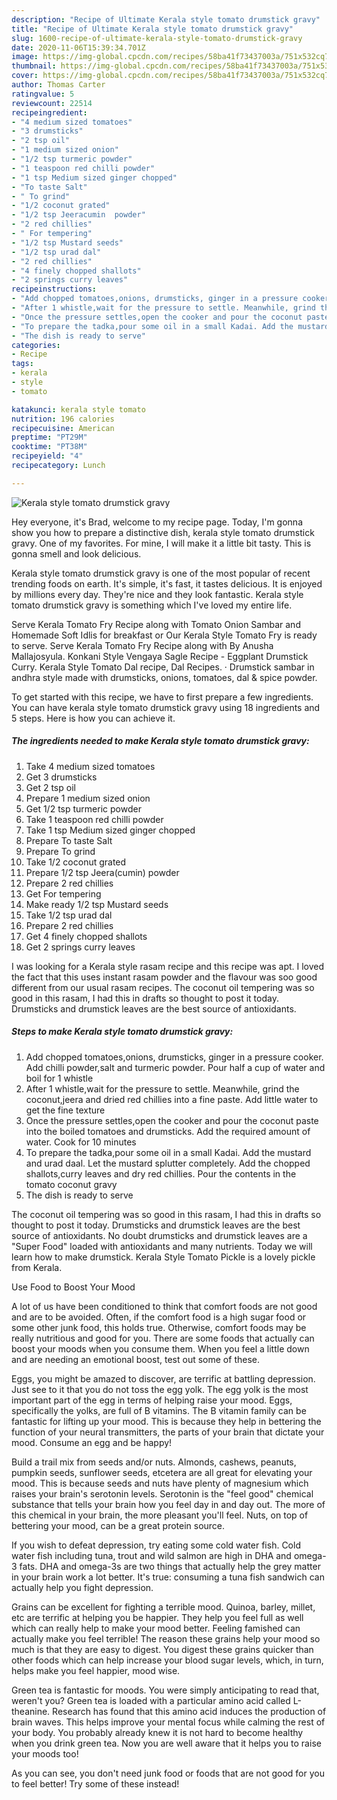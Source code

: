 ```yaml
---
description: "Recipe of Ultimate Kerala style tomato drumstick gravy"
title: "Recipe of Ultimate Kerala style tomato drumstick gravy"
slug: 1600-recipe-of-ultimate-kerala-style-tomato-drumstick-gravy
date: 2020-11-06T15:39:34.701Z
image: https://img-global.cpcdn.com/recipes/58ba41f73437003a/751x532cq70/kerala-style-tomato-drumstick-gravy-recipe-main-photo.jpg
thumbnail: https://img-global.cpcdn.com/recipes/58ba41f73437003a/751x532cq70/kerala-style-tomato-drumstick-gravy-recipe-main-photo.jpg
cover: https://img-global.cpcdn.com/recipes/58ba41f73437003a/751x532cq70/kerala-style-tomato-drumstick-gravy-recipe-main-photo.jpg
author: Thomas Carter
ratingvalue: 5
reviewcount: 22514
recipeingredient:
- "4 medium sized tomatoes"
- "3 drumsticks"
- "2 tsp oil"
- "1 medium sized onion"
- "1/2 tsp turmeric powder"
- "1 teaspoon red chilli powder"
- "1 tsp Medium sized ginger chopped"
- "To taste Salt"
- " To grind"
- "1/2 coconut grated"
- "1/2 tsp Jeeracumin  powder"
- "2 red chillies"
- " For tempering"
- "1/2 tsp Mustard seeds"
- "1/2 tsp urad dal"
- "2 red chillies"
- "4 finely chopped shallots"
- "2 springs curry leaves"
recipeinstructions:
- "Add chopped tomatoes,onions, drumsticks, ginger in a pressure cooker. Add chilli powder,salt and turmeric powder. Pour half a cup of water and boil for 1 whistle"
- "After 1 whistle,wait for the pressure to settle. Meanwhile, grind the coconut,jeera and dried red chillies into a fine paste. Add little water to get the fine texture"
- "Once the pressure settles,open the cooker and pour the coconut paste into the boiled tomatoes and drumsticks. Add the required amount of water. Cook for 10 minutes"
- "To prepare the tadka,pour some oil in a small Kadai. Add the mustard and urad daal. Let the mustard splutter completely. Add the chopped shallots,curry leaves and dry red chillies. Pour the contents in the tomato coconut gravy"
- "The dish is ready to serve"
categories:
- Recipe
tags:
- kerala
- style
- tomato

katakunci: kerala style tomato 
nutrition: 196 calories
recipecuisine: American
preptime: "PT29M"
cooktime: "PT38M"
recipeyield: "4"
recipecategory: Lunch

---
```



![Kerala style tomato drumstick gravy](https://img-global.cpcdn.com/recipes/58ba41f73437003a/751x532cq70/kerala-style-tomato-drumstick-gravy-recipe-main-photo.jpg)

Hey everyone, it's Brad, welcome to my recipe page. Today, I'm gonna show you how to prepare a distinctive dish, kerala style tomato drumstick gravy. One of my favorites. For mine, I will make it a little bit tasty. This is gonna smell and look delicious.

Kerala style tomato drumstick gravy is one of the most popular of recent trending foods on earth. It's simple, it's fast, it tastes delicious. It is enjoyed by millions every day. They're nice and they look fantastic. Kerala style tomato drumstick gravy is something which I've loved my entire life.

Serve Kerala Tomato Fry Recipe along with Tomato Onion Sambar and Homemade Soft Idlis for breakfast or Our Kerala Style Tomato Fry is ready to serve. Serve Kerala Tomato Fry Recipe along with By Anusha Mallajosyula. Konkani Style Vengaya Sagle Recipe - Eggplant Drumstick Curry. Kerala Style Tomato Dal recipe, Dal Recipes. · Drumstick sambar in andhra style made with drumsticks, onions, tomatoes, dal &amp; spice powder.


To get started with this recipe, we have to first prepare a few ingredients. You can have kerala style tomato drumstick gravy using 18 ingredients and 5 steps. Here is how you can achieve it.

<!--inarticleads1-->

##### The ingredients needed to make Kerala style tomato drumstick gravy:

1. Take 4 medium sized tomatoes
1. Get 3 drumsticks
1. Get 2 tsp oil
1. Prepare 1 medium sized onion
1. Get 1/2 tsp turmeric powder
1. Take 1 teaspoon red chilli powder
1. Take 1 tsp Medium sized ginger chopped
1. Prepare To taste Salt
1. Prepare  To grind
1. Take 1/2 coconut grated
1. Prepare 1/2 tsp Jeera(cumin)  powder
1. Prepare 2 red chillies
1. Get  For tempering
1. Make ready 1/2 tsp Mustard seeds
1. Take 1/2 tsp urad dal
1. Prepare 2 red chillies
1. Get 4 finely chopped shallots
1. Get 2 springs curry leaves


I was looking for a Kerala style rasam recipe and this recipe was apt. I loved the fact that this uses instant rasam powder and the flavour was soo good different from our usual rasam recipes. The coconut oil tempering was so good in this rasam, I had this in drafts so thought to post it today. Drumsticks and drumstick leaves are the best source of antioxidants. 

<!--inarticleads2-->

##### Steps to make Kerala style tomato drumstick gravy:

1. Add chopped tomatoes,onions, drumsticks, ginger in a pressure cooker. Add chilli powder,salt and turmeric powder. Pour half a cup of water and boil for 1 whistle
1. After 1 whistle,wait for the pressure to settle. Meanwhile, grind the coconut,jeera and dried red chillies into a fine paste. Add little water to get the fine texture
1. Once the pressure settles,open the cooker and pour the coconut paste into the boiled tomatoes and drumsticks. Add the required amount of water. Cook for 10 minutes
1. To prepare the tadka,pour some oil in a small Kadai. Add the mustard and urad daal. Let the mustard splutter completely. Add the chopped shallots,curry leaves and dry red chillies. Pour the contents in the tomato coconut gravy
1. The dish is ready to serve


The coconut oil tempering was so good in this rasam, I had this in drafts so thought to post it today. Drumsticks and drumstick leaves are the best source of antioxidants. No doubt drumsticks and drumstick leaves are a &#34;Super Food&#34; loaded with antioxidants and many nutrients. Today we will learn how to make drumstick. Kerala Style Tomato Pickle is a lovely pickle from Kerala. 

Use Food to Boost Your Mood


A lot of us have been conditioned to think that comfort foods are not good and are to be avoided. Often, if the comfort food is a high sugar food or some other junk food, this holds true. Otherwise, comfort foods may be really nutritious and good for you. There are some foods that actually can boost your moods when you consume them. When you feel a little down and are needing an emotional boost, test out some of these.

Eggs, you might be amazed to discover, are terrific at battling depression. Just see to it that you do not toss the egg yolk. The egg yolk is the most important part of the egg in terms of helping raise your mood. Eggs, specifically the yolks, are full of B vitamins. The B vitamin family can be fantastic for lifting up your mood. This is because they help in bettering the function of your neural transmitters, the parts of your brain that dictate your mood. Consume an egg and be happy!

Build a trail mix from seeds and/or nuts. Almonds, cashews, peanuts, pumpkin seeds, sunflower seeds, etcetera are all great for elevating your mood. This is because seeds and nuts have plenty of magnesium which raises your brain's serotonin levels. Serotonin is the "feel good" chemical substance that tells your brain how you feel day in and day out. The more of this chemical in your brain, the more pleasant you'll feel. Nuts, on top of bettering your mood, can be a great protein source.

If you wish to defeat depression, try eating some cold water fish. Cold water fish including tuna, trout and wild salmon are high in DHA and omega-3 fats. DHA and omega-3s are two things that actually help the grey matter in your brain work a lot better. It's true: consuming a tuna fish sandwich can actually help you fight depression. 

Grains can be excellent for fighting a terrible mood. Quinoa, barley, millet, etc are terrific at helping you be happier. They help you feel full as well which can really help to make your mood better. Feeling famished can actually make you feel terrible! The reason these grains help your mood so much is that they are easy to digest. You digest these grains quicker than other foods which can help increase your blood sugar levels, which, in turn, helps make you feel happier, mood wise.

Green tea is fantastic for moods. You were simply anticipating to read that, weren't you? Green tea is loaded with a particular amino acid called L-theanine. Research has found that this amino acid induces the production of brain waves. This helps improve your mental focus while calming the rest of your body. You probably already knew it is not hard to become healthy when you drink green tea. Now you are well aware that it helps you to raise your moods too!

As you can see, you don't need junk food or foods that are not good for you to feel better! Try some of these instead!

